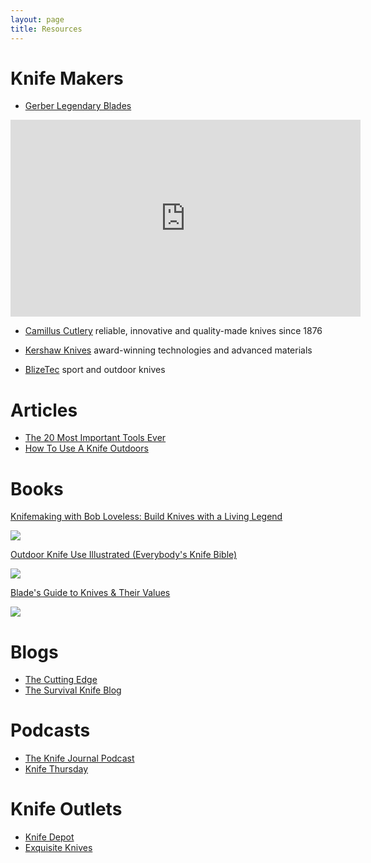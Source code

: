 ```yaml
---
layout: page
title: Resources
---
```


# Knife Makers
* [Gerber Legendary Blades](http://amzn.to/1fr7Tem)

<iframe width="560" height="315" src="https://www.youtube.com/embed/vbPT8Ju7thE" frameborder="0" allowfullscreen></iframe>

* [Camillus Cutlery](http://amzn.to/1G9MpHB) reliable, innovative and quality-made knives since 1876

* [Kershaw Knives](http://amzn.to/1Toe5SA) award-winning technologies and advanced materials

* [BlizeTec](http://amzn.to/1Mi8OYL) sport and outdoor knives

# Articles
* [The 20 Most Important Tools Ever](http://www.forbes.com/2005/08/31/technology-tools-knife_cx_de_0831knife.html)
* [How To Use A Knife Outdoors](http://indefinitelywild.gizmodo.com/how-to-use-a-knife-outdoors-1716618271)

# Books

[Knifemaking with Bob Loveless: Build Knives with a Living Legend](http://amzn.to/1Mi4Pv4)

<a href="http://www.amazon.com/gp/product/1440211558/ref=as_li_tl?ie=UTF8&camp=1789&creative=390957&creativeASIN=1440211558&linkCode=as2&tag=outdoorknife-20&linkId=WBM3LAY7A7OM3HSA"><img border="0" src="http://ws-na.amazon-adsystem.com/widgets/q?_encoding=UTF8&ASIN=1440211558&Format=_SL160_&ID=AsinImage&MarketPlace=US&ServiceVersion=20070822&WS=1&tag=outdoorknife-20" ></a><img src="http://ir-na.amazon-adsystem.com/e/ir?t=outdoorknife-20&l=as2&o=1&a=1440211558" width="1" height="1" border="0" alt="" style="border:none !important; margin:0px !important;" />

[Outdoor Knife Use Illustrated (Everybody's Knife Bible)](http://amzn.to/1SbfDNq)

<a href="http://www.amazon.com/gp/product/B004WPPDTC/ref=as_li_tl?ie=UTF8&camp=1789&creative=390957&creativeASIN=B004WPPDTC&linkCode=as2&tag=outdoorknife-20&linkId=DG32V7WFLKSGMA5G"><img border="0" src="http://ws-na.amazon-adsystem.com/widgets/q?_encoding=UTF8&ASIN=B004WPPDTC&Format=_SL160_&ID=AsinImage&MarketPlace=US&ServiceVersion=20070822&WS=1&tag=outdoorknife-20" ></a><img src="http://ir-na.amazon-adsystem.com/e/ir?t=outdoorknife-20&l=as2&o=1&a=B004WPPDTC" width="1" height="1" border="0" alt="" style="border:none !important; margin:0px !important;" />

[Blade's Guide to Knives & Their Values](http://amzn.to/1frfl9k)

<a href="http://www.amazon.com/gp/product/1440203873/ref=as_li_tl?ie=UTF8&camp=1789&creative=390957&creativeASIN=1440203873&linkCode=as2&tag=applepail-20&linkId=B775G2KF4MCTSEA5"><img border="0" src="http://ws-na.amazon-adsystem.com/widgets/q?_encoding=UTF8&ASIN=1440203873&Format=_SL160_&ID=AsinImage&MarketPlace=US&ServiceVersion=20070822&WS=1&tag=applepail-20" ></a><img src="http://ir-na.amazon-adsystem.com/e/ir?t=applepail-20&l=as2&o=1&a=1440203873" width="1" height="1" border="0" alt="" style="border:none !important; margin:0px !important;" />


# Blogs
* [The Cutting Edge](http://www.knife-depot.com/blog/)
* [The Survival Knife Blog](http://www.survivalknifeexperts.com/blogs/the-survival-guide-blog)


# Podcasts
* [The Knife Journal Podcast](https://itunes.apple.com/us/podcast/the-knife-journal-podcast/id694132821?mt=2)
* [Knife Thursday](http://www.knifethursday.com/ktpodcast/)

# Knife Outlets
* [Knife Depot](http://www.knife-depot.com)
* [Exquisite Knives](http://exquisiteknives.com)

